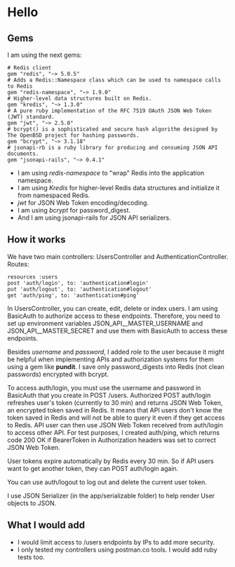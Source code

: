 # Hello

## Gems

I am using the next gems:

    # Redis client
    gem "redis", "~> 5.0.5" 
    # Adds a Redis::Namespace class which can be used to namespace calls to Redis
    gem "redis-namespace", "~> 1.9.0" 
    # Higher-level data structures built on Redis.
    gem "kredis", "~> 1.3.0" 
    # A pure ruby implementation of the RFC 7519 OAuth JSON Web Token (JWT) standard.
    gem "jwt", "~> 2.5.0"
    # bcrypt() is a sophisticated and secure hash algorithm designed by The OpenBSD project for hashing passwords.
    gem "bcrypt", "~> 3.1.18"
    # jsonapi-rb is a ruby library for producing and consuming JSON API documents.
    gem "jsonapi-rails", "~> 0.4.1"

- I am using _redis-namespace_ to "wrap" Redis into the application namespace.
- I am using _Kredis_ for higher-level Redis data structures and initialize it from namespaced Redis.
- _jwt_ for JSON Web Token encoding/decoding.
- I am using _bcrypt_ for password_digest.
- And I am using jsonapi-rails for JSON API serializers.

## How it works

We have two main controllers: UsersController and AuthenticationController.
Routes:

    resources :users
    post 'auth/login', to: 'authentication#login'
    put 'auth/logout', to: 'authentication#logout'
    get 'auth/ping', to: 'authentication#ping'

In UsersController, you can create, edit, delete or index users. I am using BasicAuth to authorize access to these endpoints. Therefore, you need to set up environment variables JSON_API__MASTER_USERNAME and JSON_API__MASTER_SECRET and use them with BasicAuth to access these endpoints. 

Besides _username_ and _password_, I added _role_ to the user because it might be helpful when implementing APIs and authorization systems for them using a gem like __pundit__. I save only password_digests into Redis (not clean passwords) encrypted with bcrypt.

To access auth/login, you must use the username and password in BasicAuth that you create in POST /users.
Authorized POST auth/login refreshes user's token (currently to 30 min) and returns JSON Web Token, an encrypted token saved in Redis. 
It means that API users don't know the token saved in Redis and will not be able to query it even if they get access to Redis.
API user can then use JSON Web Token received from auth/login to access other API. For test purposes, I created auth/ping, which returns code 200 OK if BearerToken in Authorization headers was set to correct JSON Web Token.

User tokens expire automatically by Redis every 30 min. So if API users want to get another token, they can POST auth/login again.

You can use auth/logout to log out and delete the current user token.

I use JSON Serializer (in the app/serializable folder) to help render User objects to JSON.

## What I would add

- I would limit access to /users endpoints by IPs to add more security.
- I only tested my controllers using postman.co tools. I would add ruby tests too.

